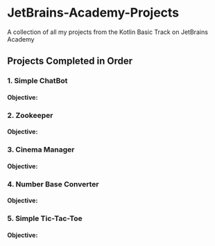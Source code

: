 # JetBrains-Academy-Projects
A collection of all my projects from the Kotlin Basic Track on JetBrains Academy

## Projects Completed in Order

### 1. Simple ChatBot
#### Objective:

### 2. Zookeeper
#### Objective:

### 3. Cinema Manager
#### Objective:

### 4. Number Base Converter
#### Objective:

### 5. Simple Tic-Tac-Toe
#### Objective:
